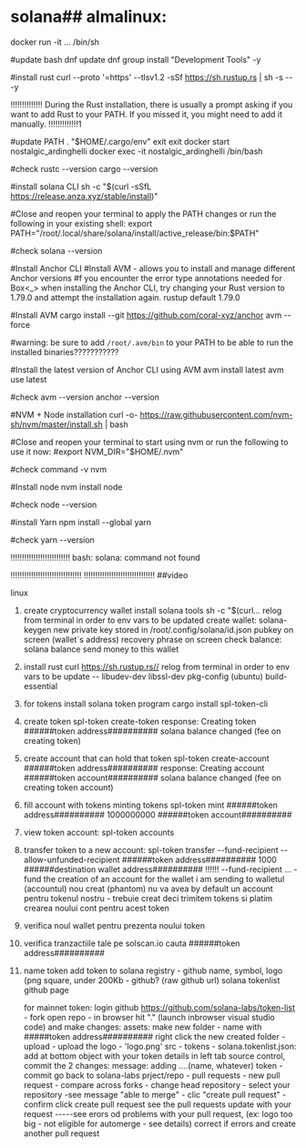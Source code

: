 # solana## almalinux:

docker run -it ... /bin/sh

#update
bash
dnf update
dnf group install "Development Tools" -y

#install rust
curl --proto '=https' --tlsv1.2 -sSf https://sh.rustup.rs | sh -s -- -y

!!!!!!!!!!!!!!
During the Rust installation, there is usually a prompt asking if you want to add Rust to your PATH. If you missed it, you might need to add it manually.
!!!!!!!!!!!!!1

#update PATH
. "$HOME/.cargo/env"
exit
exit
docker start nostalgic_ardinghelli
docker exec -it nostalgic_ardinghelli /bin/bash

#check
rustc --version
cargo --version

#install solana CLI
sh -c "$(curl -sSfL https://release.anza.xyz/stable/install)"

#Close and reopen your terminal to apply the PATH changes or run the following in your existing shell:
export PATH="/root/.local/share/solana/install/active_release/bin:$PATH"

#check
solana --version

#Install Anchor CLI
#Install AVM - allows you to install and manage different Anchor versions
#f you encounter the error type annotations needed for Box<\_> when installing the Anchor CLI, try changing your Rust version to 1.79.0 and attempt the installation again.
rustup default 1.79.0

#Install AVM
cargo install --git https://github.com/coral-xyz/anchor avm --force

#warning: be sure to add `/root/.avm/bin` to your PATH to be able to run the installed binaries???????????

#Install the latest version of Anchor CLI using AVM
avm install latest
avm use latest

#check
avm --version
anchor --version

#NVM + Node installation
curl -o- https://raw.githubusercontent.com/nvm-sh/nvm/master/install.sh | bash

#Close and reopen your terminal to start using nvm or run the following to use it now:
#export NVM_DIR="$HOME/.nvm"

#check
command -v nvm

#Install node
nvm install node

#check
node --version

#install Yarn
npm install --global yarn

#check
yarn --version

!!!!!!!!!!!!!!!!!!!!!!!!!!
bash: solana: command not found

!!!!!!!!!!!!!!!!!!!!!!!!!!!!!!!
!!!!!!!!!!!!!!!!!!!!!!!!!!!!!!!
##video

linux

1. create cryptocurrency wallet
   install solana tools sh -c "$(curl...
   relog from terminal in order to env vars to be updated
   create wallet: solana-keygen new
   private key stored in /root/.config/solana/id.json
   pubkey on screen (wallet`s address)
   recovery phrase on screen
   check balance: solana balance
   send money to this wallet
2. install rust
   curl https://sh.rustup.rs//
   relog from terminal in order to env vars to be update
   -- libudev-dev libssl-dev pkg-config (ubuntu) build-essential
3. for tokens install solana token program
   cargo install spl-token-cli
4. create token
   spl-token create-token
   response: Creating token ######token address##########
   solana balance changed (fee on creating token)
5. create account that can hold that token
   spl-token create-account ######token address##########
   response: Creating account ######token account##########
   solana balance changed (fee on creating token account)
6. fill account with tokens
   minting tokens
   spl-token mint ######token address########## 1000000000 ######token account##########
7. view token account:
   spl-token accounts
8. transfer token to a new account:
   spl-token transfer --fund-recipient --allow-unfunded-recipient ######token address########## 1000 ######destination wallet address##########
   !!!!!! --fund-recipient ... - fund the creation of an account for the wallet i am sending to
   walletul (accountul) nou creat (phantom) nu va avea by default un account pentru tokenul nostru - trebuie creat
   deci trimitem tokens si platim crearea noului cont pentru acest token
9. verifica noul wallet pentru prezenta noului token
10. verifica tranzactiile tale pe solscan.io
    cauta ######token address##########
11. name token
    add token to solana registry - github
    name, symbol, logo (png square, under 200Kb - github? (raw github url)
    solana tokenlist github page

    for mainnet token:
    login github
    https://github.com/solana-labs/token-list - fork
    open repo - in browser hit "." (launch inbrowser visual studio code) and make changes:
    assets: make new folder - name with #####token address##########
    right click the new created folder - upload - upload the logo - 'logo.png'
    src - tokens - solana.tokenlist.json: add at bottom object with your token details
    in left tab source control, commit the 2 changes: message: adding ....(name, whatever) token - commit
    go back to solana-labs prject/repo - pull requests - new pull request - compare across forks - change head repository - select your repository
    -see message "able to merge" - clic "create pull request" - confirm click create pull request
    see the pull requests update with your request -----see erors od problems with your pull request, (ex: logo too big - not eligible for automerge - see details)
    correct if errors and create another pull request
